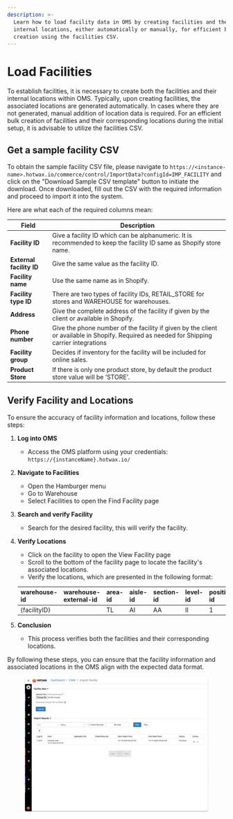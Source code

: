 ```yaml
---
description: >-
  Learn how to load facility data in OMS by creating facilities and their
  internal locations, either automatically or manually, for efficient bulk
  creation using the facilities CSV.
---
```


# Load Facilities

To establish facilities, it is necessary to create both the facilities and their internal locations within OMS. Typically, upon creating facilities, the associated locations are generated automatically. In cases where they are not generated, manual addition of location data is required. For an efficient bulk creation of facilities and their corresponding locations during the initial setup, it is advisable to utilize the facilities CSV.

## Get a sample facility CSV

To obtain the sample facility CSV file, please navigate to `https://<instance-name>.hotwax.io/commerce/control/ImportData?configId=IMP_FACILITY` and click on the "Download Sample CSV template" button to initiate the download. Once downloaded, fill out the CSV with the required information and proceed to import it into the system.

Here are what each of the required columns mean:

| Field                    | Description                                                                                                                                |
| ------------------------ | ------------------------------------------------------------------------------------------------------------------------------------------ |
| **Facility ID**          | Give a facility ID which can be alphanumeric. It is recommended to keep the facility ID same as Shopify store name.                        |
| **External facility ID** | Give the same value as the facility ID.                                                                                                    |
| **Facility name**        | Use the same name as in Shopify.                                                                                                           |
| **Facility type ID**     | There are two types of facility IDs, RETAIL\_STORE for stores and WAREHOUSE for warehouses.                                                |
| **Address**              | Give the complete address of the facility if given by the client or available in Shopify.                                                  |
| **Phone number**         | Give the phone number of the facility if given by the client or available in Shopify. Required as needed for Shipping carrier integrations |
| **Facility group**       | Decides if inventory for the facility will be included for online sales.                                                                   |
| **Product Store**        | If there is only one product store, by default the product store value will be ‘STORE’.                                                    |

## Verify Facility and Locations

To ensure the accuracy of facility information and locations, follow these steps:

1. **Log into OMS**
   * Access the OMS platform using your credentials: `https://{instanceName}.hotwax.io/`
2. **Navigate to Facilities**
   * Open the Hamburger menu
   * Go to Warehouse
   * Select Facilities to open the Find Facility page
3. **Search and verify Facility**
   * Search for the desired facility, this will verify the facility.
4.  **Verify Locations**

    * Click on the facility to open the View Facility page
    * Scroll to the bottom of the facility page to locate the facility's associated locations.
    * Verify the locations, which are presented in the following format:

    | warehouse-id | warehouse-external-id | area-id | aisle-id | section-id | level-id | position-id | location-type |
    | ------------ | --------------------- | ------- | -------- | ---------- | -------- | ----------- | ------------- |
    | {facilityID} |                       | TL      | AI       | AA         | II       | 1           |               |
5. **Conclusion**
   * This process verifies both the facilities and their corresponding locations.

By following these steps, you can ensure that the facility information and associated locations in the OMS align with the expected data format.

<figure><img src="../.gitbook/assets/export facility.png" alt=""><figcaption></figcaption></figure>
